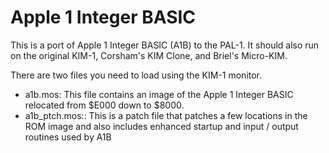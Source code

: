 # Apple 1 Integer BASIC

This is a port of Apple 1 Integer BASIC (A1B) to the PAL-1. It should also run on the original KIM-1, Corsham's KIM Clone, and Briel's Micro-KIM.

There are two files you need to load using the KIM-1 monitor.

- a1b.mos: This file contains an image of the Apple 1 Integer BASIC relocated from $E000 down to $8000.
- a1b_ptch.mos:: This is a patch file that patches a few locations in the ROM image and also includes enhanced startup and input / output routines used by A1B


